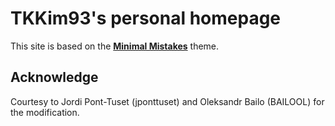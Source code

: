 # TKKim93's personal homepage

This site is based on the **[Minimal Mistakes](http://mmistakes.github.io/minimal-mistakes)** theme.

## Acknowledge
Courtesy to Jordi Pont-Tuset (jponttuset) and Oleksandr Bailo (BAILOOL) for the modification.
